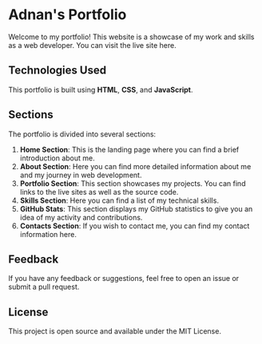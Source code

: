 # Adnan's Portfolio

Welcome to my portfolio! This website is a showcase of my work and skills as a web developer. You can visit the live site here.

## Technologies Used

This portfolio is built using **HTML**, **CSS**, and **JavaScript**.

## Sections

The portfolio is divided into several sections:

1. **Home Section**: This is the landing page where you can find a brief introduction about me.
2. **About Section**: Here you can find more detailed information about me and my journey in web development.
3. **Portfolio Section**: This section showcases my projects. You can find links to the live sites as well as the source code.
4. **Skills Section**: Here you can find a list of my technical skills.
5. **GitHub Stats**: This section displays my GitHub statistics to give you an idea of my activity and contributions.
6. **Contacts Section**: If you wish to contact me, you can find my contact information here.

## Feedback

If you have any feedback or suggestions, feel free to open an issue or submit a pull request.

## License

This project is open source and available under the MIT License.
